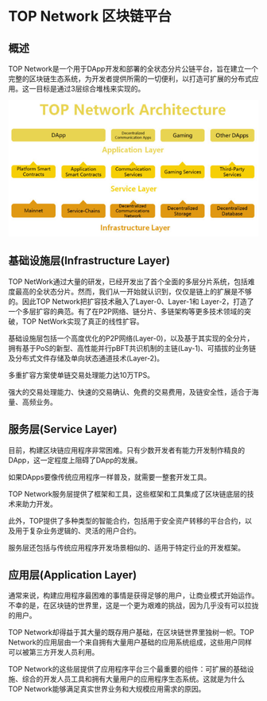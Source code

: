# TOP Network 区块链平台

## 概述

TOP Network是一个用于DApp开发和部署的全状态分片公链平台，旨在建立一个完整的区块链生态系统，为开发者提供所需的一切便利，以打造可扩展的分布式应用。这一目标是通过3层综合堆栈来实现的。

![TOPNetwork](TOPNetworkPlatform.assets/TOPNetwork.jpg)

## 基础设施层(Infrastructure Layer)

TOP NetWork通过大量的研发，已经开发出了首个全面的多层分片系统，包括难度最高的全状态分片。然而，我们从一开始就认识到，仅仅是链上的扩展是不够的。因此TOP Network把扩容技术融入了Layer-0、Layer-1和 Layer-2，打造了一个多层扩容的典范。有了在P2P网络、链分片、多链架构等更多技术领域的突破，TOP NetWork实现了真正的线性扩容。

基础设施层包括一个高度优化的P2P网络(Layer-0)，以及基于其实现的全分片，拥有基于PoS的新型、高性能并行pBFT共识机制的主链(Lay-1)、可插拔的业务链及分布式文件存储及单向状态通道技术(Layer-2)。

多重扩容方案使单链交易处理能力达10万TPS。

强大的交易处理能力、快速的交易确认、免费的交易费用，及链安全性，适合于海量、高频业务。

## 服务层(Service Layer)

目前，构建区块链应用程序非常困难。只有少数开发者有能力开发制作精良的DApp，这一定程度上阻碍了DApp的发展。

如果DApps要像传统应用程序一样普及，就需要一整套开发工具。

TOP Network服务层提供了框架和工具，这些框架和工具集成了区块链底层的技术来助力开发。

此外，TOP提供了多种类型的智能合约，包括用于安全资产转移的平台合约，以及用于复杂业务逻辑的、灵活的用户合约。

服务层还包括与传统应用程序开发场景相似的、适用于特定行业的开发框架。

## 应用层(Application Layer)

通常来说，构建应用程序最困难的事情是获得足够的用户，让商业模式开始运作。不幸的是，在区块链的世界里，这是一个更为艰难的挑战，因为几乎没有可以拉拢的用户。

TOP Network却得益于其大量的既存用户基础，在区块链世界里独树一帜。TOP Network的应用层由一个来自拥有大量用户基础的应用系统组成，这些用户同样可以被第三方开发人员利用。

TOP Network的这些层提供了应用程序平台三个最重要的组件：可扩展的基础设施、综合的开发人员工具和拥有大量用户的应用程序生态系统。这就是为什么TOP Network能够满足真实世界业务和大规模应用需求的原因。